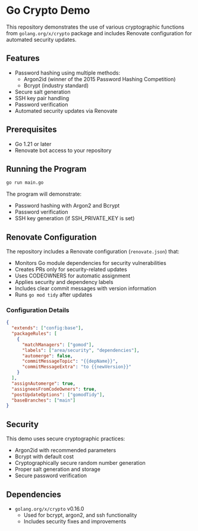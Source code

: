 # Go Crypto Demo

This repository demonstrates the use of various cryptographic functions from `golang.org/x/crypto` package and includes Renovate configuration for automated security updates.

## Features

- Password hashing using multiple methods:
  - Argon2id (winner of the 2015 Password Hashing Competition)
  - Bcrypt (industry standard)
- Secure salt generation
- SSH key pair handling
- Password verification
- Automated security updates via Renovate

## Prerequisites

- Go 1.21 or later
- Renovate bot access to your repository

## Running the Program

```bash
go run main.go
```

The program will demonstrate:
- Password hashing with Argon2 and Bcrypt
- Password verification
- SSH key generation (if SSH_PRIVATE_KEY is set)

## Renovate Configuration

The repository includes a Renovate configuration (`renovate.json`) that:

- Monitors Go module dependencies for security vulnerabilities
- Creates PRs only for security-related updates
- Uses CODEOWNERS for automatic assignment
- Applies security and dependency labels
- Includes clear commit messages with version information
- Runs `go mod tidy` after updates

### Configuration Details

```json
{
  "extends": ["config:base"],
  "packageRules": [
    {
      "matchManagers": ["gomod"],
      "labels": ["area/security", "dependencies"],
      "automerge": false,
      "commitMessageTopic": "{{depName}}",
      "commitMessageExtra": "to {{newVersion}}"
    }
  ],
  "assignAutomerge": true,
  "assigneesFromCodeOwners": true,
  "postUpdateOptions": ["gomodTidy"],
  "baseBranches": ["main"]
}
```

## Security

This demo uses secure cryptographic practices:
- Argon2id with recommended parameters
- Bcrypt with default cost
- Cryptographically secure random number generation
- Proper salt generation and storage
- Secure password verification

## Dependencies

- `golang.org/x/crypto` v0.16.0
  - Used for bcrypt, argon2, and ssh functionality
  - Includes security fixes and improvements 